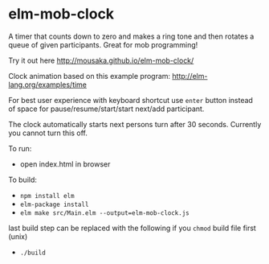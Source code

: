 # elm-mob-clock
A timer that counts down to zero and makes a ring tone and then rotates a queue of given participants.
Great for mob programming!

Try it out here http://mousaka.github.io/elm-mob-clock/

Clock animation based on this example program: http://elm-lang.org/examples/time

For best user experience with keyboard shortcut use `enter` button instead of space for pause/resume/start/start next/add participant.

The clock automatically starts next persons turn after 30 seconds. Currently you cannot turn this off.

To run:

* open index.html in browser

To build:

* `npm install elm`
* `elm-package install`
* `elm make src/Main.elm --output=elm-mob-clock.js`

last build step can be replaced with the following if you `chmod` build file first (unix)
* `./build`
